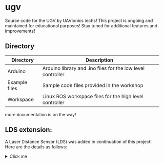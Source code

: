 # ugv

Source code for the UGV by UAVionics techs!
This project is ongoing and maintained for educational purposes! Stay tuned for additional features and improvements!

## Directory



| Directory | Description |
| --- | --- |
| Arduino | Arduino library and .ino files for the low level controller |
| Example files | Sample code files provided in the workshop |
| Workspace | Linux ROS workspace files for the high level controller |

more documentation is on the way!





## LDS extension:
A Laser Distance Sensor (LDS) was added in continuation of this project! Here are the details as follows:
<details>
    <summary>Click me</summary>
  
  ### Physical Connections:
  
  XIAOMI 1S LDS pinout connections

  | Pin no. | on LDS | connected to |
  | --- | --- | --- |
  | 1 | MOT+ | 3.3V |
  | 2 | GND | GND |
  | 3 | MOT- | base of low side driver transistor |
  | 4 | TX | 5V -> 3.3V level shifter, to any designated RX pin |
  | 5 | VCC | 5V |

  

  Motor powered by 3.3v, flyback diode (BAT85) between motor terminals.  
  Low side driver transistor (2N3904) collector on MOT-, base to PWM output (32768hz 10bit res.), emitter to GND.  
  level shifter (BSS138) between LDS TX (5V) and ESP RX (3.3V)
  

  ### Software:
  
  LDS interfacing code was referenced and edited from https://github.com/getSurreal/XV_Lidar_Controller

</details>

